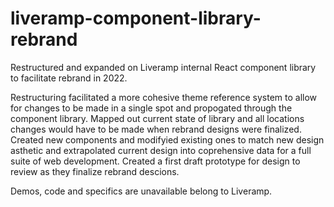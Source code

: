 # liveramp-component-library-rebrand
Restructured and expanded on Liveramp internal React component library to facilitate rebrand in 2022.

Restructuring facilitated a more cohesive theme reference system to allow for changes to be made in a single spot and propogated through the component library. Mapped out current state of library and all locations changes would have to be made when rebrand designs were finalized. Created new components and modifyied existing ones to match new design asthetic and extrapolated current design into coprehensive data for a full suite of web development. Created a first draft prototype for design to review as they finalize rebrand descions.

Demos, code and specifics are unavailable belong to Liveramp.
